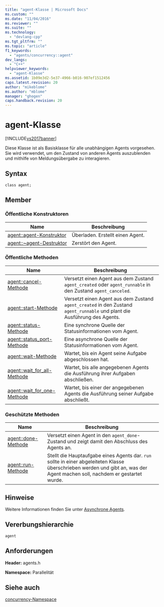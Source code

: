 ```yaml
---
title: "agent-Klasse | Microsoft Docs"
ms.custom: ""
ms.date: "11/04/2016"
ms.reviewer: ""
ms.suite: ""
ms.technology: 
  - "devlang-cpp"
ms.tgt_pltfrm: ""
ms.topic: "article"
f1_keywords: 
  - "agents/concurrency::agent"
dev_langs: 
  - "C++"
helpviewer_keywords: 
  - "agent-Klasse"
ms.assetid: 1b09e3d2-5e37-4966-b016-907ef1512456
caps.latest.revision: 20
author: "mikeblome"
ms.author: "mblome"
manager: "ghogen"
caps.handback.revision: 20
---
```

# agent-Klasse
[!INCLUDE[vs2017banner](../../../assembler/inline/includes/vs2017banner.md)]

Diese Klasse ist als Basisklasse für alle unabhängigen Agents vorgesehen.  Sie wird verwendet, um den Zustand von anderen Agents auszublenden und mithilfe von Meldungsübergabe zu interagieren.  
  
## Syntax  
  
```  
class agent;  
```  
  
## Member  
  
### Öffentliche Konstruktoren  
  
|Name|**Beschreibung**|  
|----------|----------------------|  
|[agent::agent\-Konstruktor](../Topic/agent::agent%20Constructor.md)|Überladen.  Erstellt einen Agent.|  
|[agent::~agent\-Destruktor](../Topic/agent::~agent%20Destructor.md)|Zerstört den Agent.|  
  
### Öffentliche Methoden  
  
|Name|**Beschreibung**|  
|----------|----------------------|  
|[agent::cancel\-Methode](../Topic/agent::cancel%20Method.md)|Versetzt einen Agent aus dem Zustand `agent_created` oder `agent_runnable` in den Zustand `agent_canceled`.|  
|[agent::start\-Methode](../Topic/agent::start%20Method.md)|Versetzt einen Agent aus dem Zustand `agent_created` in den Zustand `agent_runnable` und plant die Ausführung des Agents.|  
|[agent::status\-Methode](../Topic/agent::status%20Method.md)|Eine synchrone Quelle der Statusinformationen vom Agent.|  
|[agent::status\_port\-Methode](../Topic/agent::status_port%20Method.md)|Eine asynchrone Quelle der Statusinformationen vom Agent.|  
|[agent::wait\-Methode](../Topic/agent::wait%20Method.md)|Wartet, bis ein Agent seine Aufgabe abgeschlossen hat.|  
|[agent::wait\_for\_all\-Methode](../Topic/agent::wait_for_all%20Method.md)|Wartet, bis alle angegebenen Agents die Ausführung ihrer Aufgaben abschließen.|  
|[agent::wait\_for\_one\-Methode](../Topic/agent::wait_for_one%20Method.md)|Wartet, bis einer der angegebenen Agents die Ausführung seiner Aufgabe abschließt.|  
  
### Geschützte Methoden  
  
|Name|**Beschreibung**|  
|----------|----------------------|  
|[agent::done\-Methode](../Topic/agent::done%20Method.md)|Versetzt einen Agent in den `agent_done`\-Zustand und zeigt damit den Abschluss des Agents an.|  
|[agent::run\-Methode](../Topic/agent::run%20Method.md)|Stellt die Hauptaufgabe eines Agents dar.  `run` sollte in einer abgeleiteten Klasse überschrieben werden und gibt an, was der Agent machen soll, nachdem er gestartet wurde.|  
  
## Hinweise  
 Weitere Informationen finden Sie unter [Asynchrone Agents](../../../parallel/concrt/asynchronous-agents.md).  
  
## Vererbungshierarchie  
 `agent`  
  
## Anforderungen  
 **Header:** agents.h  
  
 **Namespace:** Parallelität  
  
## Siehe auch  
 [concurrency\-Namespace](../../../parallel/concrt/reference/concurrency-namespace.md)